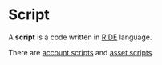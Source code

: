 # Script

A **script** is a code written in [RIDE](/ride/about-ride.md) language.

There are [account scripts](/blockchain/account-script.md) and [asset scripts](/blockchain/asset-script.md).
